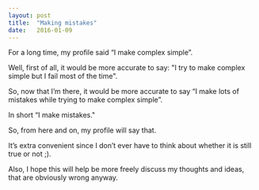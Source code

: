 ```yaml
---
layout: post
title:  "Making mistakes"
date:   2016-01-09
---
```


For a long time, my profile said “I make complex simple”.

Well, first of all, it would be more accurate to say: "I try to make complex simple but I fail most of the time".

So, now that I’m there, it would be more accurate to say “I make lots of mistakes while trying to make complex simple”.

In short “I make mistakes."



So, from here and on, my profile will say that.

It’s extra convenient since I don’t ever have to think about whether it is still true or not ;).


Also, I hope this will help be more freely discuss my thoughts and ideas, that are obviously wrong anyway.
